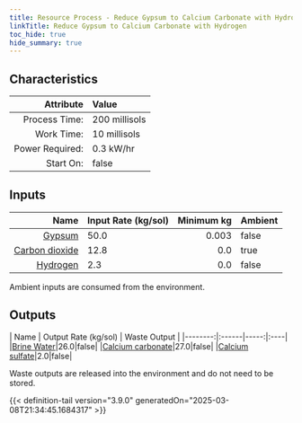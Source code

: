 ```yaml
---
title: Resource Process - Reduce Gypsum to Calcium Carbonate with Hydrogen
linkTitle: Reduce Gypsum to Calcium Carbonate with Hydrogen
toc_hide: true
hide_summary: true
---
```

<!-- This is generated by the MarsSim HelpGenertor, do not edit. -->

## Characteristics

| Attribute      | Value |
|--------:|:------|
|Process Time:|200 millisols|
|Work Time:|10 millisols|
|Power Required:|0.3 kW/hr|
|Start On:|false|

## Inputs
| Name      | Input Rate (kg/sol) | Minimum kg | Ambient |
|--------:|:------|-----:|:----|
|[Gypsum](/docs/definitions/resource/gypsum)|50.0|0.003|false|
|[Carbon dioxide](/docs/definitions/resource/carbon-dioxide)|12.8|0.0|true|
|[Hydrogen](/docs/definitions/resource/hydrogen)|2.3|0.0|false|

Ambient inputs are consumed from the environment.

## Outputs
| Name      | Output Rate (kg/sol) | Waste Output |
|--------:|:------|-----:|:----|
|[Brine Water](/docs/definitions/resource/brine-water)|26.0|false|
|[Calcium carbonate](/docs/definitions/resource/calcium-carbonate)|27.0|false|
|[Calcium sulfate](/docs/definitions/resource/calcium-sulfate)|2.0|false|

Waste outputs are released into the environment and do not need to be stored.


{{< definition-tail version="3.9.0" generatedOn="2025-03-08T21:34:45.1684317" >}}



